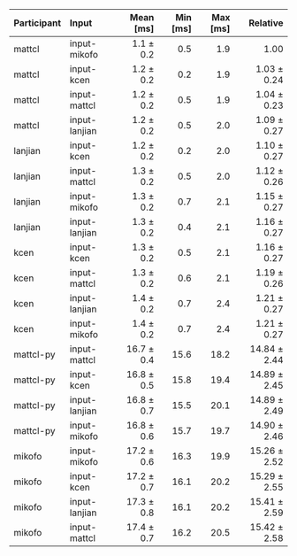 | Participant | Input | Mean [ms] | Min [ms] | Max [ms] | Relative |
|:---|:---|---:|---:|---:|---:|
| mattcl | input-mikofo | 1.1 ± 0.2 | 0.5 | 1.9 | 1.00 |
| mattcl | input-kcen | 1.2 ± 0.2 | 0.2 | 1.9 | 1.03 ± 0.24 |
| mattcl | input-mattcl | 1.2 ± 0.2 | 0.5 | 1.9 | 1.04 ± 0.23 |
| mattcl | input-lanjian | 1.2 ± 0.2 | 0.5 | 2.0 | 1.09 ± 0.27 |
| lanjian | input-kcen | 1.2 ± 0.2 | 0.2 | 2.0 | 1.10 ± 0.27 |
| lanjian | input-mattcl | 1.3 ± 0.2 | 0.5 | 2.0 | 1.12 ± 0.26 |
| lanjian | input-mikofo | 1.3 ± 0.2 | 0.7 | 2.1 | 1.15 ± 0.27 |
| lanjian | input-lanjian | 1.3 ± 0.2 | 0.4 | 2.1 | 1.16 ± 0.27 |
| kcen | input-kcen | 1.3 ± 0.2 | 0.5 | 2.1 | 1.16 ± 0.27 |
| kcen | input-mattcl | 1.3 ± 0.2 | 0.6 | 2.1 | 1.19 ± 0.26 |
| kcen | input-lanjian | 1.4 ± 0.2 | 0.7 | 2.4 | 1.21 ± 0.27 |
| kcen | input-mikofo | 1.4 ± 0.2 | 0.7 | 2.4 | 1.21 ± 0.27 |
| mattcl-py | input-mattcl | 16.7 ± 0.4 | 15.6 | 18.2 | 14.84 ± 2.44 |
| mattcl-py | input-kcen | 16.8 ± 0.5 | 15.8 | 19.4 | 14.89 ± 2.45 |
| mattcl-py | input-lanjian | 16.8 ± 0.7 | 15.5 | 20.1 | 14.89 ± 2.49 |
| mattcl-py | input-mikofo | 16.8 ± 0.6 | 15.7 | 19.7 | 14.90 ± 2.46 |
| mikofo | input-mikofo | 17.2 ± 0.6 | 16.3 | 19.9 | 15.26 ± 2.52 |
| mikofo | input-kcen | 17.2 ± 0.7 | 16.1 | 20.2 | 15.29 ± 2.55 |
| mikofo | input-lanjian | 17.3 ± 0.8 | 16.1 | 20.2 | 15.41 ± 2.59 |
| mikofo | input-mattcl | 17.4 ± 0.7 | 16.2 | 20.5 | 15.42 ± 2.58 |
